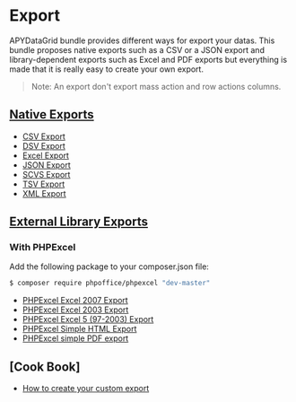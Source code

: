 # Export

APYDataGrid bundle provides different ways for export your datas. This bundle proposes native exports such as a CSV or a JSON export and library-dependent exports such as Excel and PDF exports but everything is made that it is really easy to create your own export.

> Note: An export don't export mass action and row actions columns.

## [Native Exports](native_exports/)

* [CSV Export](native_exports/CSV_export.md)
* [DSV Export](native_exports/DSV_export.md)
* [Excel Export](native_exports/Excel_export.md)
* [JSON Export](native_exports/JSON_export.md)
* [SCVS Export](native_exports/SCVS_export.md)
* [TSV Export](native_exports/TSV_export.md)
* [XML Export](native_exports/XML_export.md)

## [External Library Exports](library-dependent_exports/)

### With PHPExcel

Add the following package to your composer.json file:

```bash
$ composer require phpoffice/phpexcel "dev-master"
```

* [PHPExcel Excel 2007 Export](library-dependent_exports/PHPExcel/PHPExcel_excel2007_export.md)
* [PHPExcel Excel 2003 Export](library-dependent_exports/PHPExcel/PHPExcel_excel2003_export.md)
* [PHPExcel Excel 5 (97-2003) Export](library-dependent_exports/PHPExcel/PHPExcel_excel5_export.md)
* [PHPExcel Simple HTML Export](library-dependent_exports/PHPExcel/PHPExcel_HTML_export.md)
* [PHPExcel simple PDF export](library-dependent_exports/PHPExcel/PHPExcel_PDF_export.md)

## [Cook Book]

* [How to create your custom export](create_export.md)
